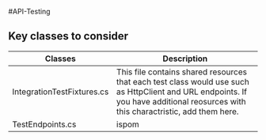 #API-Testing

## Key classes to consider

| Classes                       | Description                                    | 
|-------------------------------|------------------------------------------------|
| IntegrationTestFixtures.cs    | This file contains shared resources that each test class would use such as HttpClient and URL endpoints. If you have additional reosurces with this charactristic, add them here.|        
| TestEndpoints.cs              | ispom                                          |
            